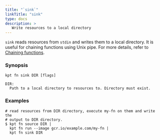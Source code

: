```yaml
---
title: "`sink`"
linkTitle: "sink"
type: docs
description: >
   Write resources to a local directory
---
```


<!--mdtogo:Short
   Write resources to a local directory
-->

`sink` reads resources from `stdin` and writes them to a local directory.
It is useful for chaining functions using Unix pipe. For more details, refer to
[Chaining functions].

### Synopsis

<!--mdtogo:Long-->

```shell
kpt fn sink DIR [flags]

DIR:
  Path to a local directory to resources to. Directory must exist.
```

<!--mdtogo-->

### Examples

<!--mdtogo:Examples-->

```shell
# read resources from DIR directory, execute my-fn on them and write the
# output to DIR directory.
$ kpt fn source DIR |
  kpt fn run --image gcr.io/example.com/my-fn |
  kpt fn sink DIR
```

<!--mdtogo-->

[Chaining functions]: /book/04-using-functions/02-imperative-function-execution?id=chaining-functions-using-the-unix-pipe
[Function Specification]: /book/05-developing-functions/02-function-specification